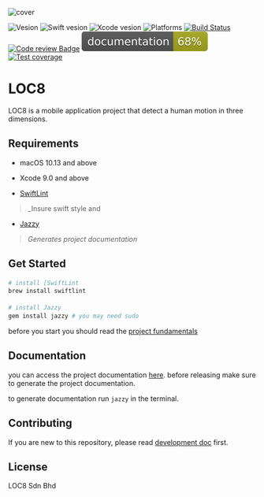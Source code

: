 
![cover](https://user-images.githubusercontent.com/6648552/34352047-24a21748-ea5b-11e7-8bb4-e3b2a5297d92.png)

![Vesion](https://img.shields.io/badge/vesion-0.0.1-157575.svg)
![Swift vesion](https://img.shields.io/badge/swift-4.0-orange.svg)
![Xcode vesion](https://img.shields.io/badge/xcode-9.2-blue.svg)
![Platforms](https://img.shields.io/badge/platforms-iOS|macOS-lightgray.svg)
[![Build Status](https://travis-ci.com/Marwan-Al-Masri/LOC8.svg?token=H9CZx6r8wEAXyxtfxAbz&branch=master)](https://travis-ci.com/Marwan-Al-Masri/LOC8)
[![Code review Badge](https://api.codacy.com/project/badge/Grade/487a286297ef436d8284fa4e1b4dbf17)](https://www.codacy.com?utm_source=github.com&amp;utm_medium=referral&amp;utm_content=Marwan-Al-Masri/LOC8&amp;utm_campaign=Badge_Grade)
![Documentation](./docs/badge.svg)
[![Test coverage](https://codecov.io/gh/Marwan-Al-Masri/LOC8/branch/master/graph/badge.svg?token=g1kcxuoSG6)](https://codecov.io/gh/Marwan-Al-Masri/LOC8)


<!-- ![Vesion](https://img.shields.io/badge/vesion-0.0.1-4B8A88.svg?style=for-the-badge&colorA=4B8A88&colorB=666666&logo=data%3Aimage%2Fpng%3Bbase64%2CiVBORw0KGgoAAAANSUhEUgAAABAAAAAQCAQAAAC1%2BjfqAAABEElEQVQoz32RsUoDQRCG%2F3hHStsk9oKNRrG28x0sjcXlwEqEmGCVE2xkBYsEco2FYOH5DDlRsNeLvbnUeQY%2Fi927nI1bzew%2FO%2F%2FON5IkiRq%2BKgefWjVdkyRahBgMIc3V7UqOyEmZEJOSMywV24pnMtplx10yEmstPIkrPpx0zJmLPokkfOudsyPhs87DzzcbkkSb3P5FdEndqwknhDy67IXABreMJAb0WXLHDXPOGUiMMLbAMJbos%2BSaCy455Z2exLgo6PIqccB9OUVCR%2BKtsGixYIsjtiXq1CUO6bDJgqbsIETMHGAPz0JnxlDCL0AlZOyVFvt88aQCYwX1lJiYKfMK6so2GgQYDAGNP%2FL%2F6%2F4F%2FzfGPZcqU20AAAAASUVORK5CYII%3D)
![Swift](https://img.shields.io/badge/swift-4.0-orange.svg?style=for-the-badge&colorA=F27E3F&colorB=666666&logo=data%3Aimage%2Fpng%3Bbase64%2CiVBORw0KGgoAAAANSUhEUgAAABAAAAAQCAQAAAC1%2BjfqAAAAyklEQVQoz63PPS9EURSF4Z0wGIkKxSQaOoUpadUkFNRCK3qt0E6inN8wrULr4w%2BoNCTiMjKJTuIrJplHc%2B84F43EW%2B21zpudfSL%2BjjHDv9WVZG6aLj%2BOR5hX6%2Bc1mclUGLVjRMNsnqs%2BnJZ3TDlWd2E1z1dYLisL7ux6tm8gwiVa389c0XWNczPecP%2FzJxt64AW8FvVEomzqKugU5bpDc%2Fk8aK8vPKgWyraetjMnnqQcfK1ekilz49FteuCQLUcy79paFiNUNOIf%2BARyG7AZEbNDrwAAAABJRU5ErkJggg%3D%3D)
![Xcode](https://img.shields.io/badge/xcode-9.2-blue.svg?style=for-the-badge&colorA=007EC6&colorB=666666&logo=data%3Aimage%2Fpng%3Bbase64%2CiVBORw0KGgoAAAANSUhEUgAAABAAAAAQCAMAAAAoLQ9TAAAAeFBMVEUAAAD%2F%2F%2F%2F%2F%2F%2F%2F%2F%2F%2F%2F%2F%2F%2F%2F%2F%2F%2F%2F%2F%2F%2F%2F%2F%2F%2F%2F%2F%2F%2F%2F%2F%2F%2F%2F%2F%2F%2F%2F%2F%2F%2F%2F%2F%2F%2F%2F%2F%2F%2F%2F%2F%2F%2F%2F%2F%2F%2F%2F%2F%2F%2F%2F%2F%2F%2F%2F%2F%2F%2F%2F%2F%2F%2F%2F%2F%2F%2F%2F%2F%2F%2F%2F%2F%2F%2F%2F%2F%2F%2F%2F%2F%2F%2F%2F%2F%2F%2F%2F%2F%2F%2F%2F%2F%2F%2F%2F%2F%2F%2F%2F%2F%2F%2F%2F%2F%2F%2F%2F%2F%2F%2F%2F%2F%2F%2F%2F%2F%2F%2F%2F%2F%2F%2F%2F%2F%2F%2F%2F%2F%2F%2F%2F%2F%2F%2F%2F%2F%2F%2F%2F%2F%2F%2F%2FGqOSsAAAAJ3RSTlMAAQIDBAUGBwwONj1CR01OT1JWYGdxiJeboKGirrDHycvW2t%2Fx9PV63T6GAAAAbklEQVR42n2LyRKCUAwEOyQquKEiKO57%2Fv8PLbGKl%2FJgnzKZHjpU1YxfMu1PWexPu2WK5PNx495O4qp4VJvbp%2FwyojlAjqTVZcYgZaO%2BgoTeXkcMkrD2MjwEuT8LJAilt3GRcfYpSmC1HfIfDf4bfu0EO9MjlBsAAAAASUVORK5CYII%3D)
![Platforms](https://img.shields.io/badge/platforms-iOS%20%7C%20macOS-lightgray.svg?style=for-the-badge&colorA=bbbbbb&colorB=666666&logo=data%3Aimage%2Fpng%3Bbase64%2CiVBORw0KGgoAAAANSUhEUgAAABAAAAAQCAMAAAAoLQ9TAAAAvVBMVEUAAAD%2F%2F%2F%2F%2F%2F%2F%2F%2F%2F%2F%2F%2F%2F%2F%2F%2F%2F%2F%2F%2F%2F%2F%2F%2F%2F%2F%2F%2F%2F%2F%2F%2F%2F%2F%2F%2F%2F%2F%2F%2F%2F%2F%2F%2F%2F%2F%2F%2F%2F%2F%2F%2F%2F%2F%2F%2F%2F%2F%2F6%2Bvr%2F%2F%2F%2F%2F%2F%2F%2F%2F%2F%2F%2F%2F%2F%2F%2F%2F%2F%2F%2F%2F%2F%2F%2F%2F%2F%2F%2F%2F%2F%2F%2F%2F%2F%2F%2F%2F%2F%2F%2F%2F%2F%2F%2F%2F%2F%2F%2F%2F%2F%2F%2F%2F%2F%2F%2F%2F%2F%2F%2F%2F%2F%2F%2F%2F%2F%2F%2F%2F%2F%2F%2F%2F%2F%2F%2F%2F%2F%2F%2F%2F%2F%2F%2F%2F%2F%2F%2F%2F%2F%2F%2F%2F%2F%2F%2F%2F%2F%2F%2F%2F%2F%2F%2F%2F%2F%2F%2F%2F%2F%2F%2F%2F%2F%2F%2F%2F%2F%2F%2F%2F%2F%2F%2F%2F%2F%2F%2F%2F%2F%2F%2F%2F%2F%2F%2F%2F%2F%2F%2F%2F%2F%2F%2F%2F%2F%2F%2F%2F%2F%2F%2F%2F%2F%2F%2F%2F%2F%2F%2F%2F%2F%2F%2F%2F%2F%2F%2F%2B%2Fv7%2F%2F%2F%2F%2B%2Fv7%2F%2F%2F%2FWsUcWAAAAPXRSTlMAAQIDBAUNFRcbHyYqLjA1ODg5O0JDTlRZXWVrbW5ygYSOkpaYo6uvsLLDycvN0ezv8PP19vf5%2Bvv8%2Ff7%2BWnDe8QAAAKdJREFUeNo9jtcWwjAMQxUIe%2B%2B9994QoOj%2FPwu7LehBJ7pxHCGQARpd%2FBW1MfQ5Qyy8NWJZXpMwUc0RIFOLV1bVfNloMLBTx8Nysic3JSEGU%2FJNkUd2dCTn0X1ezj0fHEGXtOio%2BngswQpoCwhfFHxQ54sq4QO%2FQvoYEPFbU7LBnI%2FfyCUF2VuU49PJN3cOEVEyZKitDapifN4NeovTOq09fJKwEIPmL3YMHFpcYhZKAAAAAElFTkSuQmCC)

[![Build Status](https://img.shields.io/badge/Build-Passing-brightgreen.svg?style=for-the-badge&logo=data%3Aimage%2Fpng%3Bbase64%2CiVBORw0KGgoAAAANSUhEUgAAABAAAAAQCAQAAAC1%2BjfqAAABO0lEQVQoz03RvUvVARjF8XOv9QcENQhF5FxtNYRLCG1Fv4roZSmjSQlbWgy5l6gwawuClgq3CEQaFLwRtoSktV10s8FeXCotpFvwafD%2B8p7x%2BT6cw3OeJEmiK0kcdMoJ%2B5NENVtSTRwwo9RrRzvxtsQxv7Gopm4RDGyStpVx37GkUFjChje6y%2Bjoc9MceOIZ%2FvrqtqLEI%2B3kDYyq29KU7Um8woo1LPuEj5r4gT%2B6kxjz2ahxYz4Y9NI79wzpsaK5GdGv5W7ikLNOGla4mNjpl0tJ7ND0zblEzSMP3DfoYeKMOaeT6DVkwrxrRszYo8e0G4a9MOVIWdVxs646bFJDw4LrrnjrTqIalSTR8NTz%2F%2Bf91LJuX6IrKomKx2204D1oKdpVp%2FS4bNoXNXWrbtlVzjtWEntdcN7uznf%2FAwm0MQFPK%2BzJAAAAAElFTkSuQmCC)](https://travis-ci.com/Marwan-Al-Masri/LOC8)
[![Codacy Badge](https://img.shields.io/badge/Review-B-brightgreen.svg?style=for-the-badge&logo=data%3Aimage%2Fpng%3Bbase64%2CiVBORw0KGgoAAAANSUhEUgAAABAAAAAQCAQAAAC1%2BjfqAAABP0lEQVQoFQXBMW%2BNUQAG4Od8996WRtOGgdoY%2FAAGkVQ6skpsjeFOYuxChIT0JzTXTzBaiIjYTEINRCPSoYPUoE2kQjS93zmv50FKCuwcq5P2IvPbs%2F1qTpKSghSod7JC20lyfLqStN1%2BDCnSUR8k%2BUZ%2Fqz6lHydJUtdJQT9Okvbp7xKQMr2S90lS7yKnspu0jz%2FmyCBdCmzNtA9tr7%2BJejtJji6TESmQGXI2s6SULNZr5fRgAwDIsPRZzsNs2xwBAEAG1EnSPncXnyd1QjoAAD36YQ7sZxMFABTyxW%2Ff7c3Dr0UyTAEyIgvw5wymy%2B1re%2Fe4IyUDUqC9aVvTq6DeT%2BoGWQI4vNBeJ0ldB%2Bn6Gxxdyn5e1kf0q0mS1CcgBeifJUny80SuJzmo9yAFKRlyeL6utVftbRYyV9f%2BnYN0%2FAcnmtIFYDjQTgAAAABJRU5ErkJggg%3D%3D)](https://www.codacy.com?utm_source=github.com&amp;utm_medium=referral&amp;utm_content=Marwan-Al-Masri/LOC8&amp;utm_campaign=Badge_Grade)
![Documentation](https://img.shields.io/badge/Documentation-69%25-yellowgreen.svg?style=for-the-badge&logo=data%3Aimage%2Fpng%3Bbase64%2CiVBORw0KGgoAAAANSUhEUgAAABAAAAAQCAQAAAC1%2BjfqAAAA%2FElEQVQoz6XRvyvtARzG8ef7PadMBoNylR8puqNJkZIBR0nZDgaDu5mO5dQtgxJl8LNkIKUsuuPNv2CzGW5Z7iL%2FxcvgpBNl8Xymp%2BfTp573J%2FmOlIov48%2F7pVKl5aqJXl1RqLQHiUKpI9Ht2VT7hWk1NbWW%2B%2BGvR5PRb8mIPkNWzJizZlSPJXem%2FLYY0%2F459OTBjXUbLtz778VlYt9CdCr99EfVrgMnzpXOLNtyZNd8lImGX4lzx87cJCYcJbYx%2BVZn1nVi0IBBw4k9m0ni1FgSRWLHrYampoZLV6rt9YokMW5VXd2q2RaN4p2l4iPzT5gTFdXWVL580Ue9AlYOqADjyNOVAAAAAElFTkSuQmCC) [![CodeCov](https://img.shields.io/badge/Coverage-25%25-red.svg?style=for-the-badge&logo=data%3Aimage%2Fpng%3Bbase64%2CiVBORw0KGgoAAAANSUhEUgAAABAAAAAQCAMAAAAoLQ9TAAAAsVBMVEUAAAD%2F%2F%2F%2F%2F%2F%2F%2F%2F%2F%2F%2F%2F%2F%2F%2F%2F%2F%2F%2F%2F%2F%2F%2F%2F%2F%2F%2F%2F%2F%2F%2F%2F%2F%2F%2F%2F%2F%2F%2F%2F%2F%2F%2F%2F%2F%2F%2F%2F%2F%2F%2F%2F%2F%2F%2F%2F%2F%2F%2F%2F%2F%2F%2F%2F%2F%2F%2F%2F%2F%2F%2F%2F%2F%2F%2F%2F%2F%2F%2F%2F%2F%2F%2F%2F%2F%2F%2F%2F%2F%2F%2F%2F%2F%2F%2F%2F%2F%2F%2F%2F%2F%2F%2F%2F%2F%2F%2F%2F%2F%2F%2F%2F%2F%2F%2F%2F%2F%2F%2F%2F%2F%2F%2F%2F%2F%2F%2F%2F%2F%2F%2F%2F%2F%2F%2F%2F%2F%2F%2F%2F%2F%2F%2F%2F%2F%2F%2F%2F%2F%2F%2F%2F%2F%2F%2F%2F%2F%2F%2F%2F%2F%2F%2F%2F%2F%2F%2F%2F%2F%2F%2F%2F%2F%2F%2F%2F%2F%2F%2F%2F%2F%2F%2F%2F%2F%2F%2F%2F%2F%2F%2F%2F%2F%2F%2F%2F%2F%2F%2F%2F%2F%2F%2F%2F%2F%2F%2F%2F%2F%2F%2F%2F%2F%2F%2F%2F%2F%2F%2F%2B%2Fv7%2F%2F%2F%2F%2F%2F%2F%2FKPm31AAAAOnRSTlMAAQIDBAUGBxkiJCUpKjlAQlFVWlxeX2BhY2RlZmhub3F1eXp7ipGUqaqtrrq7zdHr7Pb4%2Bfr7%2FP7%2BoAjp1AAAAKtJREFUeNpNiotyAUEQRc%2FMsISERYJ4r%2Fci3rtD%2F%2F%2BH6dol5VTXrT63LmCcRqOh4QyKhfLvcr9f9soq2c2OknGa500skibeJ6lIrM5CEi8ZPpEFVM%2B3qxeviL%2Fez1XGoqSiZLsR29Nk8CeHKDrIrj%2B9bPj%2BABMFYRhEBr5%2BgGJRYzh8fdbqokS7Tcnkpm4d3Q4FnhgI3gtLpQat3lvxuXas6jj%2Bm2YcjzC5PQDI%2BhSeN0pHJAAAAABJRU5ErkJggg%3D%3D)](https://codecov.io/gh/Marwan-Al-Masri/LOC8)

Development | Production
---|---
![graph](https://codecov.io/gh/Marwan-Al-Masri/LOC8/branch/development/graphs/sunburst.svg?token=g1kcxuoSG6) | ![graph](https://codecov.io/gh/Marwan-Al-Masri/LOC8/branch/master/graphs/sunburst.svg?token=g1kcxuoSG6) -->

# LOC8

 LOC8 is a mobile application project that detect a human motion in three dimensions.

## Requirements

- macOS 10.13 and above

- Xcode 9.0 and above

- [SwiftLint](https://github.com/realm/SwiftLint)

>_Insure swift style and

- [Jazzy](https://github.com/realm/jazzy)

>_Generates project documentation_


## Get Started


```bash
# install [SwiftLint
brew install swiftlint

# install Jazzy
gem install jazzy # you may need sudo
```

before you start you should read the [project fundamentals](Documentation/Fundamentals.md)

## Documentation

you can access the project documentation [here](https://marwan-al-masri.github.io/LOC8/index.html). before releasing make sure to generate the project documentation.

to generate documentation run `jazzy` in the terminal.

## Contributing
If you are new to this repository, please read [development doc](Documentation/Development.md) first.

## License
LOC8 Sdn Bhd
